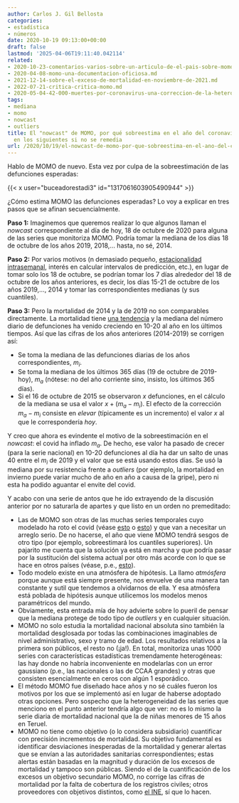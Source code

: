 ```yaml
---
author: Carlos J. Gil Bellosta
categories:
- estadística
- números
date: 2020-10-19 09:13:00+00:00
draft: false
lastmod: '2025-04-06T19:11:40.042114'
related:
- 2020-10-23-comentarios-varios-sobre-un-articulo-de-el-pais-sobre-momo.md
- 2020-04-08-momo-una-documentacion-oficiosa.md
- 2021-12-14-sobre-el-exceso-de-mortalidad-en-noviembre-de-2021.md
- 2022-07-21-critica-critica-momo.md
- 2020-05-04-42-000-muertes-por-coronavirus-una-correccion-de-la-heterogeneidad.md
tags:
- mediana
- momo
- nowcast
- outliers
title: El "nowcast" de MOMO, por qué sobreestima en el año del coronavirus y qué pasará
  en los siguientes si no se remedia
url: /2020/10/19/el-nowcast-de-momo-por-que-sobreestima-en-el-ano-del-coronavirus-y-que-pasara-en-los-siguientes-si-no-se-remedia/
---
```


Hablo de MOMO de nuevo. Esta vez por culpa de la sobreestimación de las defunciones esperadas:

{{< x user="buceadorestadi3" id="1317061603905490944" >}}

¿Cómo estima MOMO las defunciones esperadas? Lo voy a explicar en tres pasos que se afinan secuencialmente.

**Paso 1:** Imaginemos que queremos realizar lo que algunos llaman el _nowcast_ correspondiente al día de hoy, 18 de octubre de 2020 para alguna de las series que monitoriza MOMO. Podría tomar la mediana de los días 18 de octubre de los años 2019, 2018,... hasta, no sé, 2014.

**Paso 2:** Por varios motivos (n demasiado pequeño, [estacionalidad intrasemanal](https://datanalytics.com/2019/07/09/estacionalidad-semanal-de-la-mortalidad/), interés en calcular intervalos de predicción, etc.), en lugar de tomar solo los 18 de octubre, se podrían tomar los 7 días alrededor del 18 de octubre de los años anteriores, es decir, los días 15-21 de octubre de los años 2019,..., 2014 y tomar las correspondientes medianas (y sus cuantiles).

**Paso 3:** Pero la mortalidad de 2014 y la de 2019 no son comparables directamente. La mortalidad tiene [una tendencia](https://datanalytics.com/2017/12/01/simpson-de-nuevo-ahora-con-la-mortalidad/) y la mediana del número diario de defunciones ha venido creciendo en 10-20 al año en los últimos tiempos. Así que las cifras de los años anteriores (2014-2019) se corrigen así:

* Se toma la mediana de las defunciones diarias de los años correspondientes, $m_i$.
* Se toma la mediana de los últimos 365 días (19 de octubre de 2019-hoy), $m_a$ (nótese: no del año corriente sino, insisto, los últimos 365 días).
* Si el 16 de octubre de 2015 se observaron $x$ defunciones, en el cálculo de la mediana se usa el valor $x + (m_a - m_i)$. El efecto de la corrección $m_a - m_i$ consiste en _elevar_ (típicamente es un incremento) el valor $x$ al que le correspondería _hoy_.

Y creo que ahora es evindente el motivo de la sobreestimación en el _nowcast_: el covid ha inflado $m_a$. De hecho, ese valor ha pasado de crecer (para la serie nacional) en 10-20 defunciones al día ha dar un salto de unas 40 entre el $m_i$ de 2019 y el valor que se está usando estos días. Se usó la mediana por su resistencia frente a _outliers_ (por ejemplo, la mortalidad en invierno puede variar mucho de año en año a causa de la gripe), pero ni esta ha podido aguantar el envite del covid.

Y acabo con una serie de antos que he ido extrayendo de la discusión anterior por no saturarla de apartes y que listo en un orden no premeditado:

* Las de MOMO son otras de las muchas series temporales cuyo modelado ha roto el covid (véase [esto](https://datanalytics.com/2020/10/05/una-potencial-consecuencia-positiva-de-lo-del-coronavirus/) o [esto](https://nadaesgratis.es/admin/estacionalidad-post-covid)) y que van a necesitar un arreglo serio. De no hacerse, el año que viene MOMO tendrá sesgos de otro tipo (por ejemplo, sobreestimará los cuantiles superiores). Un pajarito me cuenta que la solución ya está en marcha y que podría pasar por la sustitución del sistema actual por otro más acorde con lo que se hace en otros países (véase, p.e., [esto](https://epistat.wiv-isp.be/momo/)).
* Todo modelo existe en una atmósfera de hipótesis. La llamo _atmósfera_ porque aunque está siempre presente, nos envuelve de una manera tan constante y sutil que tendemos a olvidarnos de ella. Y esa atmósfera está poblada de hipótesis aunque utilicemos los modelos menos paramétricos del mundo.
* Obviamente, esta entrada mía de hoy advierte sobre lo pueril de pensar que la mediana protege de todo tipo de _outliers_ y en cualquier situación.
* MOMO no solo estudia la mortalidad nacional absoluta sino también la mortalidad desglosada por todas las combinaciones imaginables de nivel administrativo, sexo y tramo de edad. Los resultados relativos a la primera son públicos, el resto no (¡ja!). En total, monitoriza unas 1000 series con características estadísticas tremendamente heterogéneas: las hay donde no habría inconveniente en modelarlas con un error gaussiano (p.e., las nacionales o las de CCAA grandes) y otras que consisten esencialmente en ceros con algún 1 esporádico.
* El método MOMO fue diseñado hace años y no sé cuáles fueron los motivos por los que se implementó así en lugar de haberse adoptado otras opciones. Pero sospecho que la heterogeneidad de las series que menciono en el punto anterior tendría algo que ver: no es lo mismo la serie diaria de mortalidad nacional que la de niñas menores de 15 años en Teruel.
* MOMO no tiene como objetivo (o lo considera subsidiario) cuantificar con precisión incrementos de mortalidad. Su objetivo fundamental es identificar desviaciones inesperadas de la mortalidad y generar alertas que se envían a las autoridades sanitarias correspondientes; estas alertas están basadas en la magnitud y duración de los excesos de mortalidad y tampoco son públicas. Siendo el de la cuantificación de los excesos un objetivo secundario MOMO, no corrige las cifras de mortalidad por la falta de cobertura de los registros civiles; otros proveedores con objetivos distintos, como [el INE](https://www.ine.es/experimental/defunciones/experimental_defunciones.htm), sí que lo hacen.